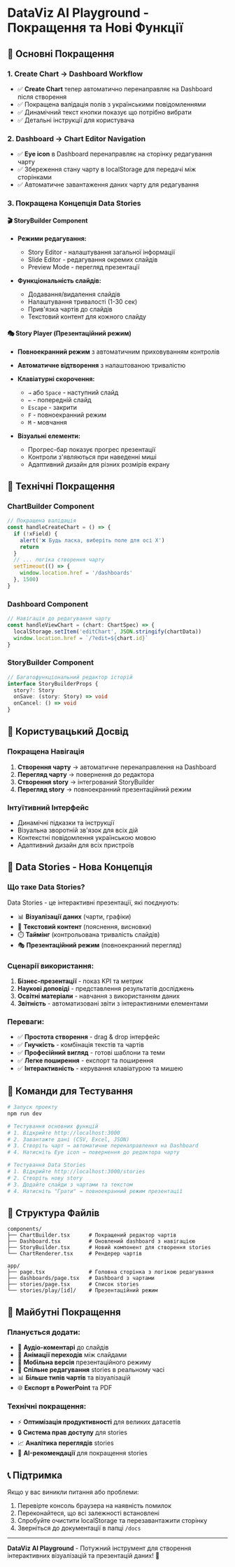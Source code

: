 # DataViz AI Playground - Покращення та Нові Функції

## 🎯 Основні Покращення

### 1. **Create Chart → Dashboard Workflow**
- ✅ **Create Chart** тепер автоматично перенаправляє на Dashboard після створення
- ✅ Покращена валідація полів з українськими повідомленнями
- ✅ Динамічний текст кнопки показує що потрібно вибрати
- ✅ Детальні інструкції для користувача

### 2. **Dashboard → Chart Editor Navigation**
- ✅ **Eye icon** в Dashboard перенаправляє на сторінку редагування чарту
- ✅ Збереження стану чарту в localStorage для передачі між сторінками
- ✅ Автоматичне завантаження даних чарту для редагування

### 3. **Покращена Концепція Data Stories**

#### 🎬 **StoryBuilder Component**
- **Режими редагування:**
  - Story Editor - налаштування загальної інформації
  - Slide Editor - редагування окремих слайдів
  - Preview Mode - перегляд презентації

- **Функціональність слайдів:**
  - Додавання/видалення слайдів
  - Налаштування тривалості (1-30 сек)
  - Прив'язка чартів до слайдів
  - Текстовий контент для кожного слайду

#### 🎭 **Story Player (Презентаційний режим)**
- **Повноекранний режим** з автоматичним приховуванням контролів
- **Автоматичне відтворення** з налаштованою тривалістю
- **Клавіатурні скорочення:**
  - `→` або `Space` - наступний слайд
  - `←` - попередній слайд
  - `Escape` - закрити
  - `F` - повноекранний режим
  - `M` - мовчання

- **Візуальні елементи:**
  - Прогрес-бар показує прогрес презентації
  - Контроли з'являються при наведенні миші
  - Адаптивний дизайн для різних розмірів екрану

## 🔧 Технічні Покращення

### **ChartBuilder Component**
```typescript
// Покращена валідація
const handleCreateChart = () => {
  if (!xField) {
    alert('❌ Будь ласка, виберіть поле для осі X')
    return
  }
  // ... логіка створення чарту
  setTimeout(() => {
    window.location.href = '/dashboards'
  }, 1500)
}
```

### **Dashboard Component**
```typescript
// Навігація до редагування чарту
const handleViewChart = (chart: ChartSpec) => {
  localStorage.setItem('editChart', JSON.stringify(chartData))
  window.location.href = `/?edit=${chart.id}`
}
```

### **StoryBuilder Component**
```typescript
// Багатофункціональний редактор історій
interface StoryBuilderProps {
  story?: Story
  onSave: (story: Story) => void
  onCancel: () => void
}
```

## 📱 Користувацький Досвід

### **Покращена Навігація**
1. **Створення чарту** → автоматичне перенаправлення на Dashboard
2. **Перегляд чарту** → повернення до редактора
3. **Створення story** → інтегрований StoryBuilder
4. **Перегляд story** → повноекранний презентаційний режим

### **Інтуїтивний Інтерфейс**
- Динамічні підказки та інструкції
- Візуальна зворотній зв'язок для всіх дій
- Контекстні повідомлення українською мовою
- Адаптивний дизайн для всіх пристроїв

## 🎨 Data Stories - Нова Концепція

### **Що таке Data Stories?**
Data Stories - це інтерактивні презентації, які поєднують:
- 📊 **Візуалізації даних** (чарти, графіки)
- 📝 **Текстовий контент** (пояснення, висновки)
- ⏱️ **Таймінг** (контрольована тривалість слайдів)
- 🎭 **Презентаційний режим** (повноекранний перегляд)

### **Сценарії використання:**
1. **Бізнес-презентації** - показ KPI та метрик
2. **Наукові доповіді** - представлення результатів досліджень
3. **Освітні матеріали** - навчання з використанням даних
4. **Звітність** - автоматизовані звіти з інтерактивними елементами

### **Переваги:**
- ✅ **Простота створення** - drag & drop інтерфейс
- ✅ **Гнучкість** - комбінація текстів та чартів
- ✅ **Професійний вигляд** - готові шаблони та теми
- ✅ **Легке поширення** - експорт та поширення
- ✅ **Інтерактивність** - керування клавіатурою та мишею

## 🚀 Команди для Тестування

```bash
# Запуск проекту
npm run dev

# Тестування основних функцій
# 1. Відкрийте http://localhost:3000
# 2. Завантажте дані (CSV, Excel, JSON)
# 3. Створіть чарт → автоматичне перенаправлення на Dashboard
# 4. Натисніть Eye icon → повернення до редактора чарту

# Тестування Data Stories
# 1. Відкрийте http://localhost:3000/stories
# 2. Створіть нову story
# 3. Додайте слайди з чартами та текстом
# 4. Натисніть "Грати" → повноекранний режим презентації
```

## 📁 Структура Файлів

```
components/
├── ChartBuilder.tsx      # Покращений редактор чартів
├── Dashboard.tsx         # Оновлений dashboard з навігацією
├── StoryBuilder.tsx      # Новий компонент для створення stories
└── ChartRenderer.tsx     # Рендерер чартів

app/
├── page.tsx              # Головна сторінка з логікою редагування
├── dashboards/page.tsx   # Dashboard з чартами
├── stories/page.tsx      # Список stories
└── stories/play/[id]/    # Презентаційний режим
```

## 🔮 Майбутні Покращення

### **Планується додати:**
- 🎵 **Аудіо-коментарі** до слайдів
- 🎨 **Анімації переходів** між слайдами
- 📱 **Мобільна версія** презентаційного режиму
- 🔗 **Спільне редагування** stories в реальному часі
- 📊 **Більше типів чартів** та візуалізацій
- 🌐 **Експорт в PowerPoint** та PDF

### **Технічні покращення:**
- ⚡ **Оптимізація продуктивності** для великих датасетів
- 🔒 **Система прав доступу** для stories
- 📈 **Аналітика переглядів** stories
- 🎯 **AI-рекомендації** для покращення stories

## 📞 Підтримка

Якщо у вас виникли питання або проблеми:
1. Перевірте консоль браузера на наявність помилок
2. Переконайтеся, що всі залежності встановлені
3. Спробуйте очистити localStorage та перезавантажити сторінку
4. Зверніться до документації в папці `/docs`

---

**DataViz AI Playground** - Потужний інструмент для створення інтерактивних візуалізацій та презентацій даних! 🚀
